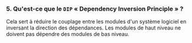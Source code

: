 ### 5. Qu'est-ce que le `DIP` « Dependency Inversion Principle » ?

Cela sert à réduire le couplage entre les modules d'un système logiciel en inversant la direction des dépendances.
Les modules de haut niveau ne doivent pas dépendre des modules de bas niveau.
